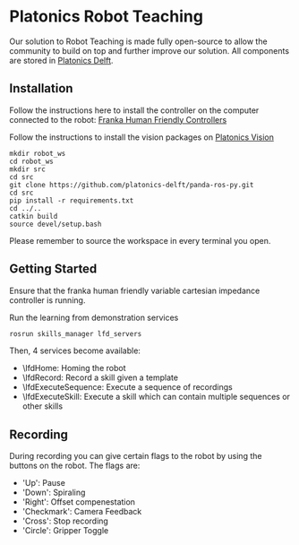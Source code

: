 # Platonics Robot Teaching
Our solution to Robot Teaching is made fully open-source to allow the community
to build on top and further improve our solution. All components are stored in
[Platonics Delft](https://github.com/orgs/platonics-delft). 

## Installation

Follow the instructions here to install the controller on the computer connected to the robot:
[Franka Human Friendly Controllers](https://github.com/franzesegiovanni/franka_human_friendly_controllers)

Follow the instructions to install the vision packages on
[Platonics Vision](https://github.com/platonics-delft/platonics_vision)

```
mkdir robot_ws
cd robot_ws
mkdir src
cd src
git clone https://github.com/platonics-delft/panda-ros-py.git
cd src
pip install -r requirements.txt
cd ../..
catkin build
source devel/setup.bash
```

Please remember to source the workspace in every terminal you open.

## Getting Started

Ensure that the franka human friendly variable cartesian impedance controller is
running.

Run the learning from demonstration services
```bash
rosrun skills_manager lfd_servers
```
Then, 4 services become available:
- \lfdHome: Homing the robot
- \lfdRecord: Record a skill given a template
- \lfdExecuteSequence: Execute a sequence of recordings
- \lfdExecuteSkill: Execute a skill which can contain multiple sequences or
  other skills

## Recording

During recording you can give certain flags to the robot by using the buttons
on the robot. The flags are:
- 'Up': Pause
- 'Down': Spiraling
- 'Right': Offset compenestation
- 'Checkmark': Camera Feedback
- 'Cross': Stop recording
- 'Circle': Gripper Toggle

